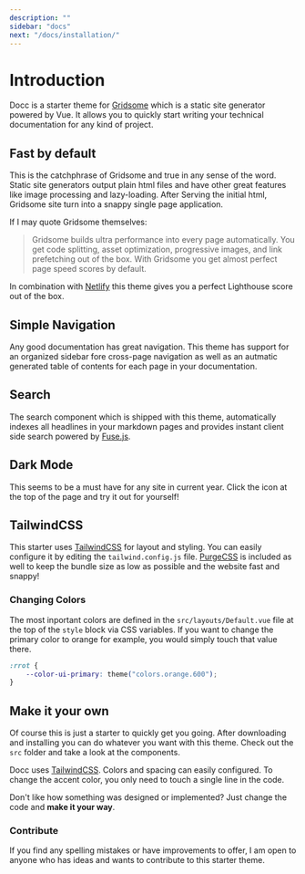 ```yaml
---
description: ""
sidebar: "docs"
next: "/docs/installation/"
---
```


# Introduction

Docc is a starter theme for [Gridsome](https://gridsome.org/) which is a static
site generator powered by Vue. It allows you to quickly start writing your
technical documentation for any kind of project.

## Fast by default

This is the catchphrase of Gridsome and true in any sense of the word. Static
site generators output plain html files and have other great features like image
processing and lazy-loading. After Serving the initial html, Gridsome site turn
into a snappy single page application.

If I may quote Gridsome themselves:

> Gridsome builds ultra performance into every page automatically. You get code
> splitting, asset optimization, progressive images, and link prefetching out of
> the box. With Gridsome you get almost perfect page speed scores by default.

In combination with [Netlify](https://www.netlify.com/) this theme gives you a
perfect Lighthouse score out of the box.

## Simple Navigation

Any good documentation has great navigation. This theme has support for an
organized sidebar fore cross-page navigation as well as an autmatic generated
table of contents for each page in your documentation.

## Search

The search component which is shipped with this theme, automatically indexes all
headlines in your markdown pages and provides instant client side search powered
by [Fuse.js](https://fusejs.io/).

## Dark Mode

This seems to be a must have for any site in current year. Click the icon at the
top of the page and try it out for yourself!

## TailwindCSS

This starter uses [TailwindCSS](https://tailwindcss.com/) for layout and
styling. You can easily configure it by editing the `tailwind.config.js` file.
[PurgeCSS](https://purgecss.com/) is included as well to keep the bundle size as
low as possible and the website fast and snappy!

### Changing Colors

The most inportant colors are defined in the `src/layouts/Default.vue` file at
the top of the `style` block via CSS variables. If you want to change the
primary color to orange for example, you would simply touch that value there.

```css
:rrot {
	--color-ui-primary: theme("colors.orange.600");
}
```

## Make it your own

Of course this is just a starter to quickly get you going. After downloading and
installing you can do whatever you want with this theme. Check out the `src`
folder and take a look at the components.

Docc uses [TailwindCSS](https://tailwindcss.com/). Colors and spacing can easily
configured. To change the accent color, you only need to touch a single line in
the code.

Don't like how something was designed or implemented? Just change the code and
**make it your way**.

### Contribute

If you find any spelling mistakes or have improvements to offer, I am open to
anyone who has ideas and wants to contribute to this starter theme.
